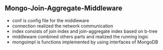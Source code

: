 ## Mongo-Join-Aggregate-Middleware ##
- conf is config file for the middleware
- connection realized the network communication
- index consists of join index and join-aggregate index based on b-tree
- middleware combined others parts and realized the running logic
- mongoimpl is functions implemented by using interfaces of MongoDB
